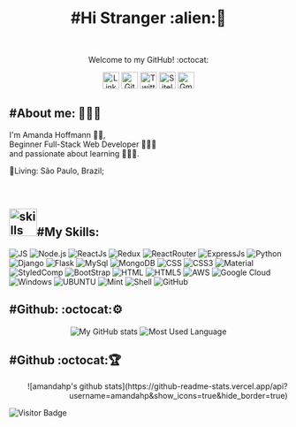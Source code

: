 <h1 color="black" align="center"> #Hi Stranger :alien:🖖 </h1>
<br/>
<p align="center" color="grey" size="14px">Welcome to my GitHub! :octocat:</p>
<p align="center">
    <a href="https://www.linkedin.com/in/amanda-h-660bab130/"><img src="icons/linkedin.svg"     alt="LinkedinIcon" width="30" height="30" aling="center"><img/></a>
    <a href="https://github.com/amandahp"><img src="icons/github-sign.svg" alt="GitHubIcon"     width="30" height="30" aling="center"><img/></a>
    <a href="https://twitter.com/HoffmannDev"><img src="icons/twitter.svg" alt="TwitterIcon"    width="30" height="30" aling="center"><img/></a>
    <a href="https://master.d182jwb085wxox.amplifyapp.com/home"><img src="icons/search-engine.svg" alt="SiteIcon"   width="30" height="30" aling="center"><img/></a>
    <a href="mailto:amandahoffmann2001@gmail.com"><img src="icons/gmail.svg" alt="GmailIcon"    width="30" height="30" aling="center"><img/></a>
</p>

<h2 align='left'>#About me: 💁🏻‍♀️</h2>
<p align='left' color="grey" font-size="20px">I'm Amanda Hoffmann 👩🏻, <br/>Beginner Full-Stack Web Developer 👩🏻‍💻 <br/> and passionate about learning 👩🏻‍🏫.</p>
<p align='left'>📍Living: São Paulo, Brazil;<br/> </p>
<br/>
<p>
    <h2 align="rigth"><img  alt="skills"  width="50" height="50" src="icons/competence.svg"></img>#My Skills: </h2>
</p>
<p>
    <img alt="JS" src="https://img.shields.io/badge/JavaScript-F7DF1E?style=for-the-badge&logo=javascript&logoColor=black"/>
    <img alt="Node.js" src="https://img.shields.io/badge/Node.js-43853D?style=for-the-badge&logo=node.js&logoColor=white"/>
    <img alt="ReactJs" src="https://img.shields.io/badge/React-20232A?style=for-the-badge&logo=react&logoColor=61DAFB"/>
    <img alt="Redux" src="https://img.shields.io/badge/Redux-593D88?style=for-the-badge&logo=redux&logoColor=white"/>
    <img alt="ReactRouter" src="https://img.shields.io/badge/React_Router-CA4245?style=for-the-badge&logo=react-router&logoColor=white"/>
    <img alt="ExpressJs" src="https://img.shields.io/badge/Express.js-404D59?style=for-the-badge"/>
    <img alt="Python" src="https://img.shields.io/badge/Python-14354C?style=for-the-badge&logo=python&logoColor=white"/>
    <img alt="Django" src="https://img.shields.io/badge/Django-092E20?style=for-the-badge&logo=django&logoColor=white"/>
    <img alt="Flask" src="https://img.shields.io/badge/Flask-000000?style=for-the-badge&logo=flask&logoColor=white"/>
    <img alt="MySql" src="https://img.shields.io/badge/MySQL-00000F?style=for-the-badge&logo=mysql&logoColor=white"/>
    <img alt="MongoDB" src="https://img.shields.io/badge/MongoDB-4EA94B?style=for-the-badge&logo=mongodb&logoColor=white"/>
    <img alt="CSS" src="https://img.shields.io/badge/CSS3-1572B6?style=for-the-badge&logo=css3&logoColor=white"/>
    <img alt="CSS3" src="https://img.shields.io/badge/CSS-239120?&style=for-the-badge&logo=css3&logoColor=white"/>
    <img alt="Material" src="https://img.shields.io/badge/Material--UI-0081CB?style=for-the-badge&logo=material-ui&logoColor=white"/>
    <img alt="StyledComp" src="https://img.shields.io/badge/styled--components-DB7093?style=for-the-badge&logo=styled-components&logoColor=white"/>
    <img alt="BootStrap" src="https://img.shields.io/badge/Bootstrap-563D7C?style=for-the-badge&logo=bootstrap&logoColor=white"/>
    <img alt="HTML" src="https://img.shields.io/badge/HTML-239120?style=for-the-badge&logo=html5&logoColor=white"/>
    <img alt="HTML5" src="https://img.shields.io/badge/HTML5-E34F26?style=for-the-badge&logo=html5&logoColor=white"/>
    <img alt="AWS" src="https://img.shields.io/badge/Amazon_AWS-232F3E?style=for-the-badge&logo=amazon-aws&logoColor=white"/>
    <img alt="Google Cloud" src="https://img.shields.io/badge/Google_Cloud-4285F4?style=for-the-badge&logo=google-cloud&logoColor=white"/>
    <img alt="Windows" src="https://img.shields.io/badge/Windows-0078D6?style=for-the-badge&logo=windows&logoColor=white"/>
    <img alt="UBUNTU" src="https://img.shields.io/badge/Ubuntu-E95420?style=for-the-badge&logo=ubuntu&logoColor=white"/>
    <img alt="Mint" src="https://img.shields.io/badge/Linux_Mint-87CF3E?style=for-the-badge&logo=linux-mint&logoColor=white"/>
    <img alt="Shell" src="https://img.shields.io/badge/Shell_Script-121011?style=for-the-badge&logo=gnu-bash&logoColor=white"/>
    <img alt="GitHub" src="https://img.shields.io/badge/GitHub-100000?style=for-the-badge&logo=github&logoColor=white"/>
</p>

<h2 align='left'>#Github: :octocat:⚙️</h2>
<p align="center">
    <img  align="center" src="https://github-readme-stats.vercel.app/api?username=amandahp&count_private=true&show_icons=true&theme=onedark" alt="My GitHub stats"/>
    <img  align="center" src="https://github-readme-stats.vercel.app/api/top-langs/?username=amandahp&langs_count=10&layout=compact&theme=onedark" alt="Most Used Language"/>
</p>

<h2 align='left'>#Github :octocat:🏆️</h2>
<p align="right">
![amandahp's github stats](https://github-readme-stats.vercel.app/api?username=amandahp&show_icons=true&hide_border=true)
</p>

![Visitor Badge](https://visitor-badge.laobi.icu/badge?page_id=amandahp.amandahp)
